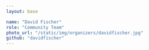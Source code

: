 ```yaml
---
layout: base

name: "David Fischer"
role: "Community Team"
photo_url: "/static/img/organizers/davidfischer.jpg"
github: "davidfischer"
---
```

